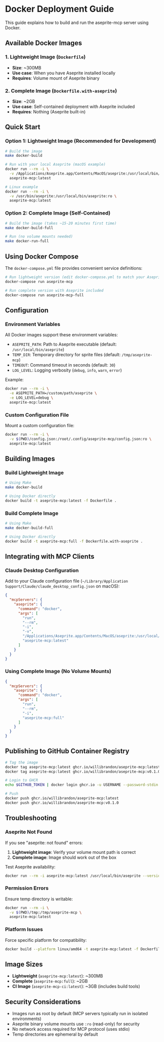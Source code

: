 # Docker Deployment Guide

This guide explains how to build and run the aseprite-mcp server using Docker.

## Available Docker Images

### 1. Lightweight Image (`Dockerfile`)
- **Size**: ~300MB
- **Use case**: When you have Aseprite installed locally
- **Requires**: Volume mount of Aseprite binary

### 2. Complete Image (`Dockerfile.with-aseprite`)
- **Size**: ~2GB
- **Use case**: Self-contained deployment with Aseprite included
- **Requires**: Nothing (Aseprite built-in)

## Quick Start

### Option 1: Lightweight Image (Recommended for Development)

```bash
# Build the image
make docker-build

# Run with your local Aseprite (macOS example)
docker run --rm -i \
  -v /Applications/Aseprite.app/Contents/MacOS/aseprite:/usr/local/bin/aseprite:ro \
  aseprite-mcp:latest

# Linux example
docker run --rm -i \
  -v /usr/bin/aseprite:/usr/local/bin/aseprite:ro \
  aseprite-mcp:latest
```

### Option 2: Complete Image (Self-Contained)

```bash
# Build the image (takes ~15-20 minutes first time)
make docker-build-full

# Run (no volume mounts needed)
make docker-run-full
```

## Using Docker Compose

The `docker-compose.yml` file provides convenient service definitions:

```bash
# Run lightweight version (edit docker-compose.yml to match your Aseprite path)
docker-compose run aseprite-mcp

# Run complete version with Aseprite included
docker-compose run aseprite-mcp-full
```

## Configuration

### Environment Variables

All Docker images support these environment variables:

- `ASEPRITE_PATH`: Path to Aseprite executable (default: `/usr/local/bin/aseprite`)
- `TEMP_DIR`: Temporary directory for sprite files (default: `/tmp/aseprite-mcp`)
- `TIMEOUT`: Command timeout in seconds (default: `30`)
- `LOG_LEVEL`: Logging verbosity (`debug`, `info`, `warn`, `error`)

Example:

```bash
docker run --rm -i \
  -e ASEPRITE_PATH=/custom/path/aseprite \
  -e LOG_LEVEL=debug \
  aseprite-mcp:latest
```

### Custom Configuration File

Mount a custom configuration file:

```bash
docker run --rm -i \
  -v $(PWD)/config.json:/root/.config/aseprite-mcp/config.json:ro \
  aseprite-mcp:latest
```

## Building Images

### Build Lightweight Image

```bash
# Using Make
make docker-build

# Using Docker directly
docker build -t aseprite-mcp:latest -f Dockerfile .
```

### Build Complete Image

```bash
# Using Make
make docker-build-full

# Using Docker directly
docker build -t aseprite-mcp:full -f Dockerfile.with-aseprite .
```

## Integrating with MCP Clients

### Claude Desktop Configuration

Add to your Claude configuration file (`~/Library/Application Support/Claude/claude_desktop_config.json` on macOS):

```json
{
  "mcpServers": {
    "aseprite": {
      "command": "docker",
      "args": [
        "run",
        "--rm",
        "-i",
        "-v",
        "/Applications/Aseprite.app/Contents/MacOS/aseprite:/usr/local/bin/aseprite:ro",
        "aseprite-mcp:latest"
      ]
    }
  }
}
```

### Using Complete Image (No Volume Mounts)

```json
{
  "mcpServers": {
    "aseprite": {
      "command": "docker",
      "args": [
        "run",
        "--rm",
        "-i",
        "aseprite-mcp:full"
      ]
    }
  }
}
```

## Publishing to GitHub Container Registry

```bash
# Tag the image
docker tag aseprite-mcp:latest ghcr.io/willibrandon/aseprite-mcp:latest
docker tag aseprite-mcp:latest ghcr.io/willibrandon/aseprite-mcp:v0.1.0

# Login to GHCR
echo $GITHUB_TOKEN | docker login ghcr.io -u USERNAME --password-stdin

# Push
docker push ghcr.io/willibrandon/aseprite-mcp:latest
docker push ghcr.io/willibrandon/aseprite-mcp:v0.1.0
```

## Troubleshooting

### Aseprite Not Found

If you see "aseprite: not found" errors:

1. **Lightweight image**: Verify your volume mount path is correct
2. **Complete image**: Image should work out of the box

Test Aseprite availability:

```bash
docker run --rm -i aseprite-mcp:latest /usr/local/bin/aseprite --version
```

### Permission Errors

Ensure temp directory is writable:

```bash
docker run --rm -i \
  -v $(PWD)/tmp:/tmp/aseprite-mcp \
  aseprite-mcp:latest
```

### Platform Issues

Force specific platform for compatibility:

```bash
docker build --platform linux/amd64 -t aseprite-mcp:latest -f Dockerfile .
```

## Image Sizes

- **Lightweight** (`aseprite-mcp:latest`): ~300MB
- **Complete** (`aseprite-mcp:full`): ~2GB
- **CI Image** (`aseprite-mcp-ci:latest`): ~3GB (includes build tools)

## Security Considerations

- Images run as root by default (MCP servers typically run in isolated environments)
- Aseprite binary volume mounts use `:ro` (read-only) for security
- No network access required for MCP protocol (uses stdio)
- Temp directories are ephemeral by default
